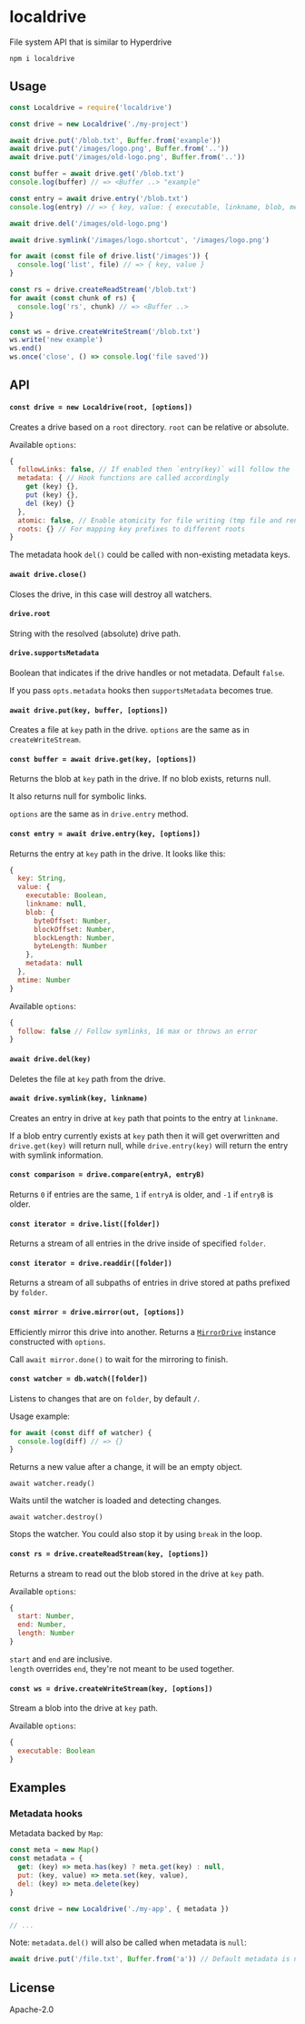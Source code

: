 # localdrive

File system API that is similar to Hyperdrive

```
npm i localdrive
```

## Usage
```js
const Localdrive = require('localdrive')

const drive = new Localdrive('./my-project')

await drive.put('/blob.txt', Buffer.from('example'))
await drive.put('/images/logo.png', Buffer.from('..'))
await drive.put('/images/old-logo.png', Buffer.from('..'))

const buffer = await drive.get('/blob.txt')
console.log(buffer) // => <Buffer ..> "example"

const entry = await drive.entry('/blob.txt')
console.log(entry) // => { key, value: { executable, linkname, blob, metadata } }

await drive.del('/images/old-logo.png')

await drive.symlink('/images/logo.shortcut', '/images/logo.png')

for await (const file of drive.list('/images')) {
  console.log('list', file) // => { key, value }
}

const rs = drive.createReadStream('/blob.txt')
for await (const chunk of rs) {
  console.log('rs', chunk) // => <Buffer ..>
}

const ws = drive.createWriteStream('/blob.txt')
ws.write('new example')
ws.end()
ws.once('close', () => console.log('file saved'))
```

## API

#### `const drive = new Localdrive(root, [options])`

Creates a drive based on a `root` directory. `root` can be relative or absolute.

Available `options`:
```js
{
  followLinks: false, // If enabled then `entry(key)` will follow the `linkname`
  metadata: { // Hook functions are called accordingly
    get (key) {},
    put (key) {},
    del (key) {}
  },
  atomic: false, // Enable atomicity for file writing (tmp file and rename)
  roots: {} // For mapping key prefixes to different roots
}
```

The metadata hook `del()` could be called with non-existing metadata keys.

#### `await drive.close()`

Closes the drive, in this case will destroy all watchers.

#### `drive.root`

String with the resolved (absolute) drive path.

#### `drive.supportsMetadata`

Boolean that indicates if the drive handles or not metadata. Default `false`.

If you pass `opts.metadata` hooks then `supportsMetadata` becomes true.

#### `await drive.put(key, buffer, [options])`

Creates a file at `key` path in the drive. `options` are the same as in `createWriteStream`.

#### `const buffer = await drive.get(key, [options])`

Returns the blob at `key` path in the drive. If no blob exists, returns null.

It also returns null for symbolic links.

`options` are the same as in `drive.entry` method.

#### `const entry = await drive.entry(key, [options])`

Returns the entry at `key` path in the drive. It looks like this:
```js
{
  key: String,
  value: {
    executable: Boolean,
    linkname: null,
    blob: {
      byteOffset: Number,
      blockOffset: Number,
      blockLength: Number,
      byteLength: Number
    },
    metadata: null
  },
  mtime: Number
}
```

Available `options`:
```js
{
  follow: false // Follow symlinks, 16 max or throws an error
}
```

#### `await drive.del(key)`

Deletes the file at `key` path from the drive.

#### `await drive.symlink(key, linkname)`

Creates an entry in drive at `key` path that points to the entry at `linkname`.

If a blob entry currently exists at `key` path then it will get overwritten and `drive.get(key)` will return null, while `drive.entry(key)` will return the entry with symlink information.

#### `const comparison = drive.compare(entryA, entryB)`

Returns `0` if entries are the same, `1` if `entryA` is older, and `-1` if `entryB` is older.

#### `const iterator = drive.list([folder])`

Returns a stream of all entries in the drive inside of specified `folder`.

#### `const iterator = drive.readdir([folder])`

Returns a stream of all subpaths of entries in drive stored at paths prefixed by `folder`.

#### `const mirror = drive.mirror(out, [options])`

Efficiently mirror this drive into another. Returns a [`MirrorDrive`](https://github.com/holepunchto/mirror-drive#api) instance constructed with `options`.

Call `await mirror.done()` to wait for the mirroring to finish.

#### `const watcher = db.watch([folder])`

Listens to changes that are on `folder`, by default `/`.

Usage example:
```js
for await (const diff of watcher) {
  console.log(diff) // => {}
}
```

Returns a new value after a change, it will be an empty object.

`await watcher.ready()`

Waits until the watcher is loaded and detecting changes.

`await watcher.destroy()`

Stops the watcher. You could also stop it by using `break` in the loop.

#### `const rs = drive.createReadStream(key, [options])`

Returns a stream to read out the blob stored in the drive at `key` path.

Available `options`:
```js
{
  start: Number,
  end: Number,
  length: Number
}
```

`start` and `end` are inclusive.\
`length` overrides `end`, they're not meant to be used together.

#### `const ws = drive.createWriteStream(key, [options])`

Stream a blob into the drive at `key` path.

Available `options`:
```js
{
  executable: Boolean
}
```

## Examples

### Metadata hooks
Metadata backed by `Map`:
```js
const meta = new Map()
const metadata = {
  get: (key) => meta.has(key) ? meta.get(key) : null,
  put: (key, value) => meta.set(key, value),
  del: (key) => meta.delete(key)
}

const drive = new Localdrive('./my-app', { metadata })

// ...
```

Note: `metadata.del()` will also be called when metadata is `null`:
```js
await drive.put('/file.txt', Buffer.from('a')) // Default metadata is null
```

## License
Apache-2.0
